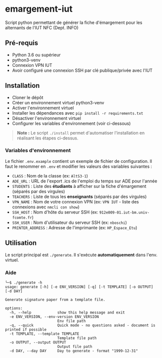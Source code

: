 # emargement-iut

Script python permettant de générer la fiche d'émargement pour les alternants de l'IUT NFC (Dept. INFO)

## Pré-requis

- Python 3.6 ou supérieur
- python3-venv
- Connexion VPN IUT
- Avoir configuré une connexion SSH par clé publique/privée avec l'IUT

## Installation

- Cloner le dépôt
- Créer un environnement virtuel python3-venv
- Activer l'environnement virtuel
- Installer les dépendances avec `pip install -r requirements.txt`
- Désactiver l'environnement virtuel
- Configurer les variables d'environnement (voir ci-dessous)

> **Note :** Le script `./install` permet d'automatiser l'installation en réalisant les étapes ci-dessus.

### Variables d'environnement

Le fichier `.env.example` contient un exemple de fichier de configuration. Il faut le renommer en `.env` et modifier les
valeurs des variables suivantes :

- `CLASS` : Nom de la classe (ex: `AltS3-1`)
- `ADE_URL` : URL de l'export .ics de l'emploi du temps sur ADE pour l'année
- `STUDENTS` : Liste des **étudiants** à afficher sur la fiche d'émargement (séparés par des virgules)
- `TEACHERS` : Liste de tous les **enseignants** (séparés par des virgules)
- `VPN_NAME` : Nom de votre connexion VPN (ex: `VPN IUT` - liste des connexions avec `nmcli con show`)
- `SSH_HOST` : Nom d'hôte du serveur SSH (ex: `912e009-01.iut-bm.univ-fcomte.fr`)
- `SSH_USER` : Nom d'utilisateur du serveur SSH (ex: `nboschi`)
- `PRINTER_ADDRESS` : Adresse de l'imprimante (ex: `HP_Espace_Etu`)

## Utilisation

Le script principal est `./generate`. Il s'exécute **automatiquement** dans l'env. virtuel.

### Aide

```
╰─$ ./generate -h
usage: generate [-h] [-e ENV_VERSION] [-q] [-t TEMPLATE] [-o OUTPUT] [-d DAY]

Generate signature paper from a template file.

options:
  -h, --help            show this help message and exit
  -e ENV_VERSION, --env-version ENV_VERSION
                        Env file path
  -q, --quick           Quick mode - no questions asked - document is printed if possible
  -t TEMPLATE, --template TEMPLATE
                        Template file path
  -o OUTPUT, --output OUTPUT
                        Output file path
  -d DAY, --day DAY     Day to generate - format "1999-12-31"

```


